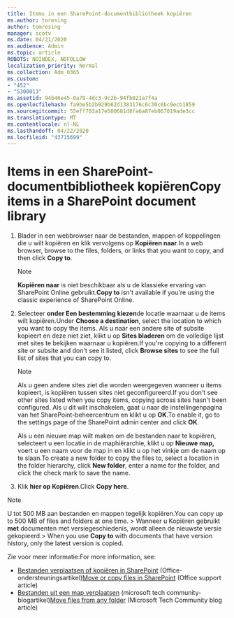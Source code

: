 ```yaml
---
title: Items in een SharePoint-documentbibliotheek kopiëren
ms.author: toresing
author: tomresing
manager: scotv
ms.date: 04/21/2020
ms.audience: Admin
ms.topic: article
ROBOTS: NOINDEX, NOFOLLOW
localization_priority: Normal
ms.collection: Adm_O365
ms.custom:
- "452"
- "5300013"
ms.assetid: 94b46e45-0a79-4dc3-9c2b-94fb021a7f4a
ms.openlocfilehash: fa9be5b2b929b62d1383176c6c30c6bc9ecb1859
ms.sourcegitcommit: 55eff703a17e500681d8fa6a87eb067019ade3cc
ms.translationtype: MT
ms.contentlocale: nl-NL
ms.lasthandoff: 04/22/2020
ms.locfileid: "43715699"
---
```

# <a name="copy-items-in-a-sharepoint-document-library"></a><span data-ttu-id="c189f-102">Items in een SharePoint-documentbibliotheek kopiëren</span><span class="sxs-lookup"><span data-stu-id="c189f-102">Copy items in a SharePoint document library</span></span>

1. <span data-ttu-id="c189f-103">Blader in een webbrowser naar de bestanden, mappen of koppelingen die u wilt kopiëren en klik vervolgens op **Kopiëren naar**.</span><span class="sxs-lookup"><span data-stu-id="c189f-103">In a web browser, browse to the files, folders, or links that you want to copy, and then click **Copy to**.</span></span>

    > [!NOTE]
    > <span data-ttu-id="c189f-104">**Kopiëren naar** is niet beschikbaar als u de klassieke ervaring van SharePoint Online gebruikt.</span><span class="sxs-lookup"><span data-stu-id="c189f-104">**Copy to** isn't available if you're using the classic experience of SharePoint Online.</span></span>
  
2. <span data-ttu-id="c189f-105">Selecteer **onder Een bestemming kiezen**de locatie waarnaar u de items wilt kopiëren.</span><span class="sxs-lookup"><span data-stu-id="c189f-105">Under **Choose a destination**, select the location to which you want to copy the items.</span></span> <span data-ttu-id="c189f-106">Als u naar een andere site of subsite kopieert en deze niet ziet, klikt u op **Sites bladeren** om de volledige lijst met sites te bekijken waarnaar u kopiëren.</span><span class="sxs-lookup"><span data-stu-id="c189f-106">If you're copying to a different site or subsite and don't see it listed, click **Browse sites** to see the full list of sites that you can copy to.</span></span>

    > [!NOTE]
    > <span data-ttu-id="c189f-107">Als u geen andere sites ziet die worden weergegeven wanneer u items kopieert, is kopiëren tussen sites niet geconfigureerd.</span><span class="sxs-lookup"><span data-stu-id="c189f-107">If you don't see other sites listed when you copy items, copying across sites hasn't been configured.</span></span> <span data-ttu-id="c189f-108">Als u dit wilt inschakelen, gaat u naar de instellingenpagina van het SharePoint-beheercentrum en klikt u op **OK**.</span><span class="sxs-lookup"><span data-stu-id="c189f-108">To enable it, go to the settings page of the SharePoint admin center and click **OK**.</span></span>
  
    <span data-ttu-id="c189f-109">Als u een nieuwe map wilt maken om de bestanden naar te kopiëren, selecteert u een locatie in de maphiërarchie, klikt u op **Nieuwe map,** voert u een naam voor de map in en klikt u op het vinkje om de naam op te slaan.</span><span class="sxs-lookup"><span data-stu-id="c189f-109">To create a new folder to copy the files to, select a location in the folder hierarchy, click **New folder**, enter a name for the folder, and click the check mark to save the name.</span></span>

3. <span data-ttu-id="c189f-110">Klik **hier op Kopiëren**.</span><span class="sxs-lookup"><span data-stu-id="c189f-110">Click **Copy here**.</span></span>

> [!NOTE]
> <span data-ttu-id="c189f-111">U tot 500 MB aan bestanden en mappen tegelijk kopiëren.</span><span class="sxs-lookup"><span data-stu-id="c189f-111">You can copy up to 500 MB of files and folders at one time.</span></span> <span data-ttu-id="c189f-112">> Wanneer u Kopiëren gebruikt **met** documenten met versiegeschiedenis, wordt alleen de nieuwste versie gekopieerd.</span><span class="sxs-lookup"><span data-stu-id="c189f-112">>  When you use **Copy to** with documents that have version history, only the latest version is copied.</span></span>
  
<span data-ttu-id="c189f-113">Zie voor meer informatie:</span><span class="sxs-lookup"><span data-stu-id="c189f-113">For more information, see:</span></span>

 - <span data-ttu-id="c189f-114">[Bestanden verplaatsen of kopiëren in SharePoint](https://support.office.com/article/move-or-copy-files-in-sharepoint-00e2f483-4df3-46be-a861-1f5f0c1a87bc) (Office-ondersteuningsartikel)</span><span class="sxs-lookup"><span data-stu-id="c189f-114">[Move or copy files in SharePoint](https://support.office.com/article/move-or-copy-files-in-sharepoint-00e2f483-4df3-46be-a861-1f5f0c1a87bc) (Office support article)</span></span>
 - <span data-ttu-id="c189f-115">[Bestanden uit een map verplaatsen](https://techcommunity.microsoft.com/t5/Microsoft-SharePoint-Blog/Now-move-files-anywhere-in-Office-365-SharePoint-and-OneDrive/ba-p/146973) (microsoft tech community-blogartikel)</span><span class="sxs-lookup"><span data-stu-id="c189f-115">[Move files from any folder](https://techcommunity.microsoft.com/t5/Microsoft-SharePoint-Blog/Now-move-files-anywhere-in-Office-365-SharePoint-and-OneDrive/ba-p/146973) (Microsoft Tech Community blog article)</span></span>   
